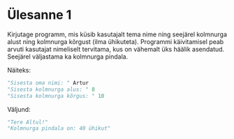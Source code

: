 # Ülesanne 1

Kirjutage programm, mis küsib kasutajalt tema nime ning seejärel kolmnurga alust ning kolmnurga kõrgust (ilma ühikuteta).
Programmi käivitamisel peab arvuti kasutajat nimeliselt tervitama, kus on vähemalt üks häälik asendatud. Seejärel väljastama ka kolmnurga pindala.

Näiteks:
```python
"Sisesta oma nimi: " Artur
"Sisesta kolmnurga alus: " 8
"Sisesta kolmnurga kõrgus: " 10
```

Väljund:

```python
"Tere Altul!"
"Kolmnurga pindala on: 40 ühikut"
```
